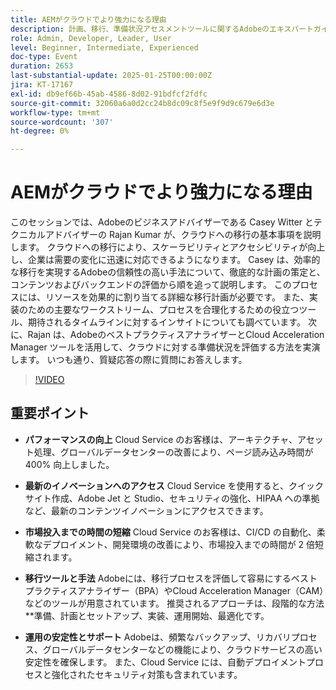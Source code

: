```yaml
---
title: AEMがクラウドでより強力になる理由
description: 計画、移行、準備状況アセスメントツールに関するAdobeのエキスパートガイダンスを使用した、クラウドへの移行
role: Admin, Developer, Leader, User
level: Beginner, Intermediate, Experienced
doc-type: Event
duration: 2653
last-substantial-update: 2025-01-25T00:00:00Z
jira: KT-17167
exl-id: db9ef66b-45ab-4586-8d02-91bdfcf2fdfc
source-git-commit: 32060a6a0d2cc24b8dc09c8f5e9f9d9c679e6d3e
workflow-type: tm+mt
source-wordcount: '307'
ht-degree: 0%

---
```


# AEMがクラウドでより強力になる理由

このセッションでは、Adobeのビジネスアドバイザーである Casey Witter とテクニカルアドバイザーの Rajan Kumar が、クラウドへの移行の基本事項を説明します。 クラウドへの移行により、スケーラビリティとアクセシビリティが向上し、企業は需要の変化に迅速に対応できるようになります。 Casey は、効率的な移行を実現するAdobeの信頼性の高い手法について、徹底的な計画の策定と、コンテンツおよびバックエンドの評価から順を追って説明します。 このプロセスには、リソースを効果的に割り当てる詳細な移行計画が必要です。 また、実装のための主要なワークストリーム、プロセスを合理化するための役立つツール、期待されるタイムラインに対するインサイトについても調べています。 次に、Rajan は、AdobeのベストプラクティスアナライザーとCloud Acceleration Manager ツールを活用して、クラウドに対する準備状況を評価する方法を実演します。 いつも通り、質疑応答の際に質問にお答えします。

>[!VIDEO](https://video.tv.adobe.com/v/3443023/?learn=on&enablevpops)

## 重要ポイント

* **パフォーマンスの向上** Cloud Service のお客様は、アーキテクチャ、アセット処理、グローバルデータセンターの改善により、ページ読み込み時間が 400% 向上しました。

* **最新のイノベーションへのアクセス** Cloud Service を使用すると、クイックサイト作成、Adobe Jet と Studio、セキュリティの強化、HIPAA への準拠など、最新のコンテンツイノベーションにアクセスできます。

* **市場投入までの時間の短縮** Cloud Service のお客様は、CI/CD の自動化、柔軟なデプロイメント、開発環境の改善により、市場投入までの時間が 2 倍短縮されます。

* **移行ツールと手法** Adobeには、移行プロセスを評価して容易にするベストプラクティスアナライザー（BPA）やCloud Acceleration Manager（CAM）などのツールが用意されています。 推奨されるアプローチは、段階的な方法**準備、計画とセットアップ、実装、運用開始、最適化です。

* **運用の安定性とサポート** Adobeは、頻繁なバックアップ、リカバリプロセス、グローバルデータセンターなどの機能により、クラウドサービスの高い安定性を確保します。 また、Cloud Service には、自動デプロイメントプロセスと強化されたセキュリティ対策も含まれています。


